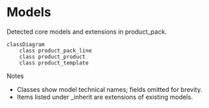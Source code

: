 # Models

Detected core models and extensions in product_pack.

```mermaid
classDiagram
    class product_pack_line
    class product_product
    class product_template
```

Notes
- Classes show model technical names; fields omitted for brevity.
- Items listed under _inherit are extensions of existing models.
